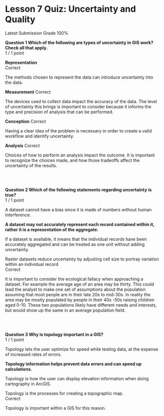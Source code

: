 # Lesson 7 Quiz: Uncertainty and Quality
Latest Submission Grade 100%
<br/>

**Question 1 Which of the following are
types of uncertainty in GIS work? Check all that apply.**    
1 / 1 point

**Representation**    
Correct

The methods chosen
to represent the data can introduce uncertainty into the data.    

**Measurement**
Correct

The devices used to collect
data impact the accuracy of the data. The level of uncertainty this brings is
important to consider because it informs the type and precision of analysis
that can be performed.    

**Conception**
Correct

Having a clear idea of the
problem is necessary in order to create a valid workflow and identify
uncertainty.     

**Analysis**
Correct

Choices of how to perform
an analysis impact the outcome. It is important to recognize the choices made,
and how those tradeoffs affect the uncertainty of the results.    


<br/>
<br/>

**Question 2 Which of the following
statements regarding uncertainty is true?**     
1 / 1 point

A dataset cannot have a
bias since it is made of numbers without human interference.     

**A dataset may not
accurately represent each record contained within it, rather it is a
representation of the aggregate.**     

If a dataset is available,
it means that the individual records have been accurately aggregated and can be
treated as one unit without adding uncertainty.    

Raster datasets reduce
uncertainty by adjusting cell size to portray variation within an individual
record    
Correct

It is important to consider the ecological fallacy when approaching a dataset. For example the average age of an area may be thirty. This could lead the analyst to make one set of assumptions about the population assuming that most people are in their late 20s to mid-30s. In reality the area may be mostly populated by people in their 40s -50s raising children aged 0-10. These two populations likely have different needs and interests, but would show up the same in an average population field. 


<br/>
<br/>

**Question 3 Why is topology important
in a GIS?**    
1 / 1 point

Topology lets the user
optimize for speed while testing data, at the expense of increased rates of
errors.     

**Topology information helps
prevent data errors and can speed up calculations.**     

Topology is how the user
can display elevation information when doing cartography in ArcGIS.    

Topology is the processes
for creating a topographic map.     
Correct

Topology is important within a GIS for this reason.


